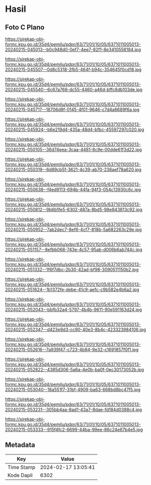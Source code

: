 # Hasil

## Foto C Plano

https://sirekap-obj-formc.kpu.go.id/35d4/pemilu/pdpr/63/71/01/10/05/6371011005013-20240215-045013--b0c948d0-0ef7-4ee7-82f1-8e3410558184.jpg

https://sirekap-obj-formc.kpu.go.id/35d4/pemilu/pdpr/63/71/01/10/05/6371011005013-20240215-045507--0d8c5318-2fb5-464f-b94c-354645f0cd18.jpg

https://sirekap-obj-formc.kpu.go.id/35d4/pemilu/pdpr/63/71/01/10/05/6371011005013-20240215-045540--6c67a768-dc55-4460-a46d-bffc8db103de.jpg

https://sirekap-obj-formc.kpu.go.id/35d4/pemilu/pdpr/63/71/01/10/05/6371011005013-20240215-045717--18706d8f-0145-4f01-9646-c7d4a6689f6a.jpg

https://sirekap-obj-formc.kpu.go.id/35d4/pemilu/pdpr/63/71/01/10/05/6371011005013-20240215-045924--b6e219d4-435a-48d4-bfbc-45597297c020.jpg

https://sirekap-obj-formc.kpu.go.id/35d4/pemilu/pdpr/63/71/01/10/05/6371011005013-20240215-050105--36d74eea-3caa-4481-8c9e-00dde61f3d22.jpg

https://sirekap-obj-formc.kpu.go.id/35d4/pemilu/pdpr/63/71/01/10/05/6371011005013-20240215-050319--6d89cb5f-3621-4c39-ab70-236aef78a620.jpg

https://sirekap-obj-formc.kpu.go.id/35d4/pemilu/pdpr/63/71/01/10/05/6371011005013-20240215-050638--f4ed9113-694b-44fa-94f3-054c13930c6c.jpg

https://sirekap-obj-formc.kpu.go.id/35d4/pemilu/pdpr/63/71/01/10/05/6371011005013-20240215-050812--9b6b1fe5-6302-487a-8bd5-98e843813c92.jpg

https://sirekap-obj-formc.kpu.go.id/35d4/pemilu/pdpr/63/71/01/10/05/6371011005013-20240215-050952--7ab2dec7-8ef6-4cf7-818b-5a682263c29e.jpg

https://sirekap-obj-formc.kpu.go.id/35d4/pemilu/pdpr/63/71/01/10/05/6371011005013-20240215-051157--8efbb068-743e-4c57-95ab-d006b6ab744c.jpg

https://sirekap-obj-formc.kpu.go.id/35d4/pemilu/pdpr/63/71/01/10/05/6371011005013-20240215-051332--1f6f7dbc-2b30-42ad-bf98-3090511150b2.jpg

https://sirekap-obj-formc.kpu.go.id/35d4/pemilu/pdpr/63/71/01/10/05/6371011005013-20240215-051624--1b1372fe-debe-41c9-aefc-c9b582e4b6a2.jpg

https://sirekap-obj-formc.kpu.go.id/35d4/pemilu/pdpr/63/71/01/10/05/6371011005013-20240215-052043--bbfb32a4-5797-4b4b-9611-90e591163d24.jpg

https://sirekap-obj-formc.kpu.go.id/35d4/pemilu/pdpr/63/71/01/10/05/6371011005013-20240215-052347--d423e9d3-cc90-40e3-8b4c-423323984106.jpg

https://sirekap-obj-formc.kpu.go.id/35d4/pemilu/pdpr/63/71/01/10/05/6371011005013-20240215-052616--7a939f47-c723-4b84-9e32-c1691857f0f1.jpg

https://sirekap-obj-formc.kpu.go.id/35d4/pemilu/pdpr/63/71/01/10/05/6371011005013-20240215-052822--4385d306-5a6a-4e0b-ba0f-0ec30173052b.jpg

https://sirekap-obj-formc.kpu.go.id/35d4/pemilu/pdpr/63/71/01/10/05/6371011005013-20240215-053040--18a551f7-31bf-4909-ba63-668bd8bc47f5.jpg

https://sirekap-obj-formc.kpu.go.id/35d4/pemilu/pdpr/63/71/01/10/05/6371011005013-20240215-053231--305bb4aa-8ad1-43a7-8dae-fd184d0388c4.jpg

https://sirekap-obj-formc.kpu.go.id/35d4/pemilu/pdpr/63/71/01/10/05/6371011005013-20240215-053333--915f4fc2-6699-44ba-99ee-86c24e67b4e5.jpg


## Metadata

| Key        | Value               |
| ---------- | ------------------- |
| Time Stamp | 2024-02-17 13:05:41 |
| Kode Dapil | 6302                |



